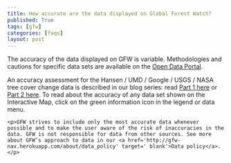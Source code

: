 ```yaml
---
title: How accurate are the data displayed on Global Forest Watch?
published: True
tags: [gfw]
categories: [faqs]
layout: post
---
```


<div class="content">
	<p>The accuracy of the data displayed on GFW is variable. Methodologies and cautions for specific data sets are available on the <a href='http://data.globalforestwatch.org/' target=' blank'>Open Data Portal</a>.</p>

  <p>An accuracy assessment for the Hansen / UMD / Google / USGS / NASA tree cover change data is described in our blog series: read <a href='http://blog.globalforestwatch.org/data/how-accurate-is-accurate-enough-examining-the-glad-global-tree-cover-change-data-part-1.html' target=' blank'>Part 1 here</a> or <a href='http://blog.globalforestwatch.org/data/how-accurate-is-accurate-enough-examining-the-glad-global-tree-cover-change-data-part-2.html' target=' blank'>Part 2 here</a>. To read about the accuracy of any data set shown on the Interactive Map, click on the green information icon in the legend or data menu.</p>

	<p>GFW strives to include only the most accurate data whenever possible and to make the user aware of the risk of inaccuracies in the data. GFW is not responsible for data from other sources. See more about GFW’s approach to data in our <a href='http://gfw-nav.herokuapp.com/about/data_policy' target=' blank'>Data policy</a>.</p>
</div>
